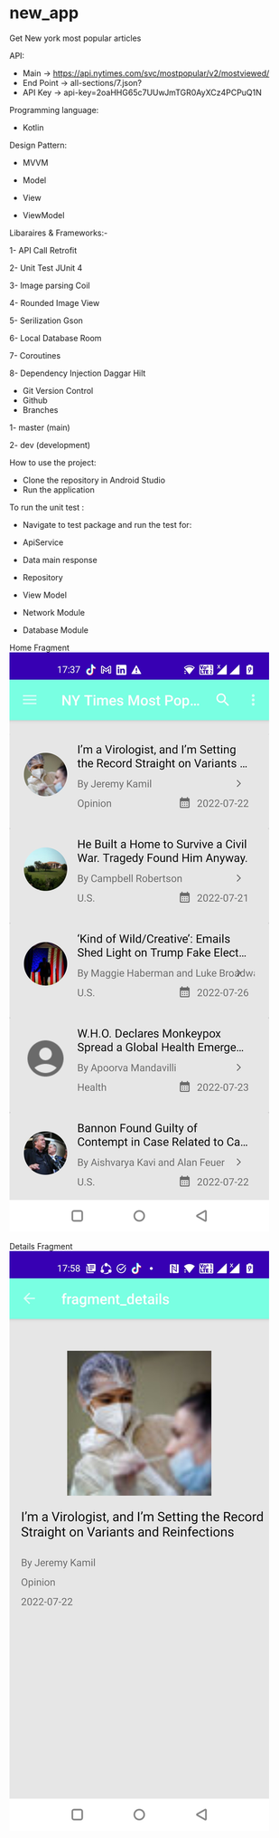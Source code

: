 # new_app
Get New york most popular articles

API:
- Main -> https://api.nytimes.com/svc/mostpopular/v2/mostviewed/
- End Point -> all-sections/7.json?
- API Key -> api-key=2oaHHG65c7UUwJmTGR0AyXCz4PCPuQ1N


Programming language: 
- Kotlin

Design Pattern:
- MVVM

- Model
- View 
- ViewModel 


Libaraires & Frameworks:-

1- API Call Retrofit

2- Unit Test JUnit 4

3- Image parsing Coil

4- Rounded Image View 

5- Serilization Gson

6- Local Database Room

7- Coroutines

8- Dependency Injection Daggar Hilt



- Git Version Control 
- Github 
- Branches

1- master (main)

2- dev (development)


How to use the project:

- Clone the repository in Android Studio
- Run the application

To run the unit test :

- Navigate to test package and run the test for:

- ApiService 
- Data main response 
- Repository
- View Model
- Network Module
- Database Module 





Home Fragment
![alt text](https://github.com/a7medelnoor/new_app/blob/dev/app/Screenshot_main.jpg)





Details Fragment
![alt text](https://github.com/a7medelnoor/new_app/blob/dev/app/Screenshot_details.jpg)
